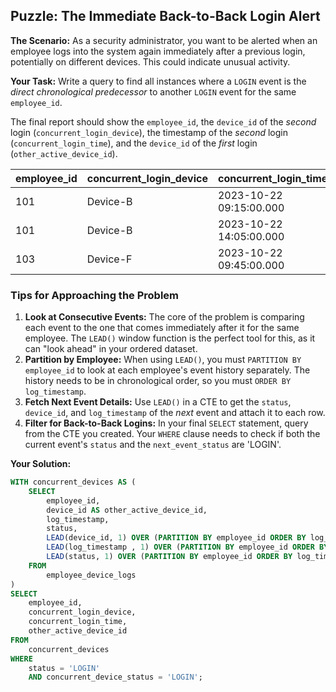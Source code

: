 ## Puzzle: The Immediate Back-to-Back Login Alert

**The Scenario:** As a security administrator, you want to be alerted when an employee logs into the system again immediately after a previous login, potentially on different devices. This could indicate unusual activity.

**Your Task:** Write a query to find all instances where a `LOGIN` event is the *direct chronological predecessor* to another `LOGIN` event for the same `employee_id`.

The final report should show the `employee_id`, the `device_id` of the *second* login (`concurrent_login_device`), the timestamp of the *second* login (`concurrent_login_time`), and the `device_id` of the *first* login (`other_active_device_id`).

| **employee_id** | **concurrent_login_device** | **concurrent_login_time** | **other_active_device_id** |
| --------------------- | --------------------------------- | ------------------------------- | -------------------------------- |
| 101                   | Device-B                          | 2023-10-22 09:15:00.000         | Device-A                         |
| 101                   | Device-B                          | 2023-10-22 14:05:00.000         | Device-A                         |
| 103                   | Device-F                          | 2023-10-22 09:45:00.000         | Device-E                         |

### Tips for Approaching the Problem

1. **Look at Consecutive Events:** The core of the problem is comparing each event to the one that comes immediately after it for the same employee. The `LEAD()` window function is the perfect tool for this, as it can "look ahead" in your ordered dataset.
2. **Partition by Employee:** When using `LEAD()`, you must `PARTITION BY employee_id` to look at each employee's event history separately. The history needs to be in chronological order, so you must `ORDER BY log_timestamp`.
3. **Fetch Next Event Details:** Use `LEAD()` in a CTE to get the `status`, `device_id`, and `log_timestamp` of the *next* event and attach it to each row.
4. **Filter for Back-to-Back Logins:** In your final `SELECT` statement, query from the CTE you created. Your `WHERE` clause needs to check if both the current event's `status` and the `next_event_status` are 'LOGIN'.

**Your Solution:**

```sql
WITH concurrent_devices AS (
	SELECT
		employee_id,
		device_id AS other_active_device_id,
		log_timestamp,
		status,
		LEAD(device_id, 1) OVER (PARTITION BY employee_id ORDER BY log_timestamp) AS concurrent_login_device,
		LEAD(log_timestamp , 1) OVER (PARTITION BY employee_id ORDER BY log_timestamp) AS concurrent_login_time,
		LEAD(status, 1) OVER (PARTITION BY employee_id ORDER BY log_timestamp) AS concurrent_device_status
	FROM
		employee_device_logs
)
SELECT
	employee_id,
	concurrent_login_device,
	concurrent_login_time,
	other_active_device_id
FROM
	concurrent_devices
WHERE
	status = 'LOGIN'
	AND concurrent_device_status = 'LOGIN';
```
